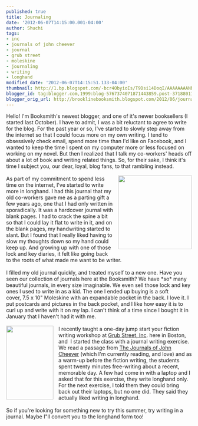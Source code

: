 ```yaml
---
published: true
title: Journaling
date: '2012-06-07T14:15:00.001-04:00'
author: Shuchi
tags:
- inc
- journals of john cheever
- journal
- grub street
- moleskine
- journaling
- writing
- longhand
modified_date: '2012-06-07T14:15:51.133-04:00'
thumbnail: http://1.bp.blogspot.com/-bcr4ObyioIs/T9Dsi14DoqI/AAAAAAAANbs/Mlc8TYg6ZIE/s72-c/moleskine-classic-extra-large-soft-cover-squared-notebook-7.5-x-10-msx15-1.jpg
blogger_id: tag:blogger.com,1999:blog-5767374071871443859.post-3718801118970506053
blogger_orig_url: http://brooklinebooksmith.blogspot.com/2012/06/journaling.html
---
```


<div dir="ltr" style="text-align: left;" trbidi="on"><div>Hello! I'm Booksmith's newest blogger, and one of it's newer booksellers (I started last October).&nbsp;I have to admit, I was a bit reluctant to agree to write for the blog. For the past year or so, I've started to slowly step away from the internet so that I could focus more on my own writing. I tend to obsessively check email, spend more time than I'd like on Facebook, and I wanted to&nbsp;keep the time I spent on my computer more or less focused on working on my novel.&nbsp;But then I realized that I talk my co-workers' heads off about a lot of book and writing related things. So, for their sake, I think it's time I subject you, our dear, loyal, blog fans, to that rambling instead.<br /><br /></div><div><a href="http://1.bp.blogspot.com/-bcr4ObyioIs/T9Dsi14DoqI/AAAAAAAANbs/Mlc8TYg6ZIE/s1600/moleskine-classic-extra-large-soft-cover-squared-notebook-7.5-x-10-msx15-1.jpg" imageanchor="1" style="clear: right; float: right; margin-bottom: 1em; margin-left: 1em;"><img border="0" height="200" src="http://1.bp.blogspot.com/-bcr4ObyioIs/T9Dsi14DoqI/AAAAAAAANbs/Mlc8TYg6ZIE/s200/moleskine-classic-extra-large-soft-cover-squared-notebook-7.5-x-10-msx15-1.jpg" width="200" /></a>As part of my commitment to spend less time on the internet, I've started to write more&nbsp;in longhand.&nbsp;I had this journal that my old co-workers gave me as a parting gift a few years ago, one that I had only written in sporadically.&nbsp;It was a hardcover journal with blank pages. I had to crack the spine a bit so that I could lay it flat to write in it, and on the blank pages, my handwriting started to slant.&nbsp;But I found that I really liked having to slow my thoughts down so my hand could keep up.&nbsp;And growing up with one of those lock and key diaries, it felt like going back to the roots of what made me want to be writer.<br /><br />I filled my old journal quickly, and treated myself to a new one. Have you seen our collection of journals here at the Booksmith? We have *so* many beautiful journals, in every size imaginable. We even sell those lock and key ones I used to write in as a kid. The one I ended up buying is a soft cover,&nbsp;7.5 x 10" Moleskine with an expandable pocket in the back.&nbsp;I love it. I put postcards and pictures in the back pocket, and I like how easy it is to curl up and write with it on my lap. I can't think of a time since I bought it in January that I haven't had it with me.<br /><br /></div><div><a href="http://1.bp.blogspot.com/-ja31nZmeXLo/T9Dt2qQFTII/AAAAAAAANb0/pMk3bL29Ee0/s1600/cheever.JPG" imageanchor="1" style="clear: left; float: left; margin-bottom: 1em; margin-right: 1em;"><img border="0" height="200" src="http://1.bp.blogspot.com/-ja31nZmeXLo/T9Dt2qQFTII/AAAAAAAANb0/pMk3bL29Ee0/s200/cheever.JPG" width="128" /></a>I recently taught a one-day jump start your fiction writing workshop at&nbsp;<a href="http://www.grubstreet.org/">Grub Street, Inc</a>. here in Boston, and &nbsp;I started the class with a journal writing exercise. We read a passage from <a href="http://www.brooklinebooksmith-shop.com/book/9780307387257">The Journals of John Cheever</a> (which I'm currently reading, and love) and as a warm-up before the fiction writing, the students spent twenty minutes free-writing about a recent, memorable day. A few had come in with a laptop and I asked that for this exercise, they write longhand only. For the next exercise, I told them they could bring back out their laptops, but no one did. They said they actually liked writing in longhand.<br /><br />So if you're looking for something new to try this summer, try writing in a journal. Maybe I"ll convert you to the longhand form too!&nbsp;</div></div>